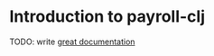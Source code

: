 # Introduction to payroll-clj

TODO: write [great documentation](http://jacobian.org/writing/what-to-write/)
